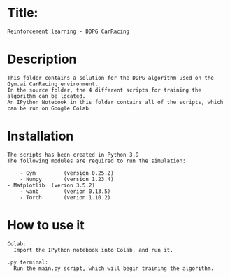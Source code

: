 # Title:
    Reinforcement learning - DDPG CarRacing


# Description
    This folder contains a solution for the DDPG algorithm used on the Gym.ai CarRacing environment.
    In the source folder, the 4 different scripts for training the algorithm can be located.
    An IPython Notebook in this folder contains all of the scripts, which can be run on Google Colab

# Installation
    The scripts has been created in Python 3.9
    The following modules are required to run the simulation:

        - Gym         (version 0.25.2)
        - Numpy       (version 1.23.4)
	- Matplotlib  (verion 3.5.2)
        - wanb        (verion 0.13.5)
        - Torch       (verion 1.10.2) 

# How to use it
    Colab:
      Import the IPython notebook into Colab, and run it.
      
    .py terminal:
      Run the main.py script, which will begin training the algorithm. 
